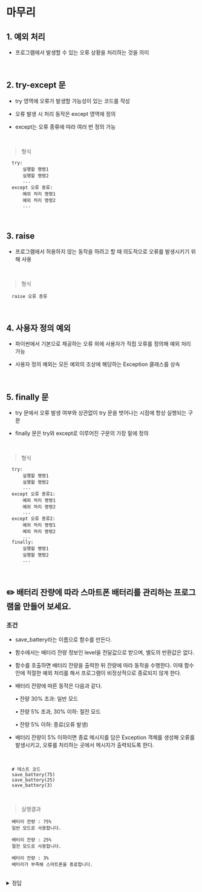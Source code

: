 # 마무리
## 1. 예외 처리
- 프로그램에서 발생할 수 있는 오류 상황을 처리하는 것을 의미

<br>

## 2. try-except 문
- try 영역에 오류가 발생할 가능성이 있는 코드를 작성

- 오류 발생 시 처리 동작은 except 영역에 정의

- except는 오류 종류에 따라 여러 번 정의 가능

<br>

> 형식
```
  try:
      실행할 명령1
      실행할 명령2
      ...
  except 오류 종류:
      예외 처리 명령1
      예외 처리 명령2
      ...
```

<br>

## 3. raise
- 프로그램에서 허용하지 않는 동작을 하려고 할 때 의도적으로 오류를 발생시키기 위해 사용

<br>

> 형식
```
  raise 오류 종류
```

<br>

## 4. 사용자 정의 예외
- 파이썬에서 기본으로 제공하는 오류 외에 사용자가 직접 오류를 정의해 예외 처리 가능

- 사용자 정의 예외는 모든 예외의 조상에 해당하는 Exception 클래스를 상속

<br>

## 5. finally 문
- try 문에서 오류 발생 여부와 상관없이 try 문을 벗어나는 시점에 항상 실행되는 구문

- finally 문은 try와 except로 이루어진 구문의 가장 밑에 정의

<br>

> 형식
```
  try:
      실행할 명령1
      실행할 명령2
      ...
  except 오류 종류1:
      예외 처리 명령1
      예외 처리 명령2
      ...
  except 오류 종류2:
      예외 처리 명령1
      예외 처리 명령2
      ...
  finally:
      실행할 명령1
      실행할 명령2
      ...
```

<br>

✏️ 배터리 잔량에 따라 스마트폰 배터리를 관리하는 프로그램을 만들어 보세요.
---
### 조건
- save_battery라는 이름으로 함수를 만든다.

- 함수에서는 배터리 잔량 정보인 level을 전달값으로 받으며, 별도의 반환값은 없다.

- 함수를 호출하면 배터리 잔량을 출력한 뒤 잔량에 따라 동작을 수행한다. 이때 함수 안에 적절한 예외 처리를 해서 프로그램이 비정상적으로 종료되지 않게 한다.

- 배터리 잔량에 따른 동작은 다음과 같다.

  • 잔량 30% 초과: 일반 모드
  
  • 잔량 5% 초과, 30% 이하: 절전 모드
  
  • 잔량 5% 이하: 종료(오류 발생)

- 배터리 잔량이 5% 이하이면 종료 메시지를 담은 Exception 객체를 생성해 오류를 발생시키고, 오류를 처리하는 곳에서 메시지가 출력되도록 한다.

<br>

```
  # 테스트 코드
  save_battery(75)
  save_battery(25)
  save_battery(3)
```

<br>

> 실행결과
```
  배터리 잔량 : 75%
  일반 모드로 사용합니다.
  
  배터리 잔량 : 25%
  절전 모드로 사용합니다.
  
  배터리 잔량 : 3%
  배터리가 부족해 스마트폰을 종료합니다.
```

<br>

<details>
  <summary>정답</summary>

<br>

> 코드
```
  def save_battery(level):
      try:
          print(f"배터리 잔량 : {level}%") # 배터리 잔량 표시
          if level > 30:
              print("일반 모드로 사용합니다.")
          elif level > 5:
              print("절전 모드로 사용합니다.")
          else:
              raise Exception("배터리가 부족해 스마트폰을 종료합니다.") # 오류 발생
      except Exception as e:
          print(e)
      print() # 마지막 줄 바꿈
  # 테스트 코드
  save_battery(75)
  save_battery(25)
  save_battery(3)
```

</details>

<br>
